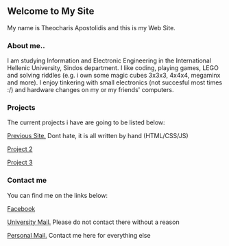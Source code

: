 ## Welcome to My Site
My name is Theocharis Apostolidis and this is my Web Site.


### About me..

I am studying Information and Electronic Engineering in the International Hellenic University, Sindos department.
I like coding, playing games, LEGO and solving riddles (e.g. i own some magic cubes 3x3x3, 4x4x4, megaminx and more).
I enjoy tinkering with small electronics (not succesful most times :/) and hardware changes on my or my friends' computers.

### Projects

The current projects i have are going to be listed below:

[Previous Site.](https://users.it.teithe.gr/~it185149/) Dont hate, it is all written by hand (HTML/CSS/JS)

[Project 2]()

[Project 3]()


### Contact me

You can find me on the links below:

[Facebook](https://www.facebook.com/harisprodude)

[University Mail.](mailto:it185149@it.teithe.gr) Please do not contact there without a reason

[Personal Mail.](mailto:theocharilaos@gmail.com) Contact me here for everything else
